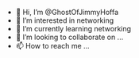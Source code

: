 - 👋 Hi, I’m @GhostOfJimmyHoffa
- 👀 I’m interested in networking 
- 🌱 I’m currently learning networking 
- 💞️ I’m looking to collaborate on ...
- 📫 How to reach me ...

<!---
GhostOfJimmyHoffa/GhostOfJimmyHoffa is a ✨ special ✨ repository because its `README.md` (this file) appears on your GitHub profile.
You can click the Preview link to take a look at your changes.
--->
